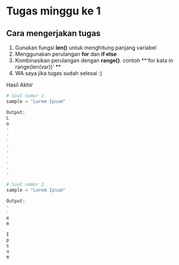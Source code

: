 # Tugas minggu ke 1

## Cara mengerjakan tugas

1. Gunakan fungsi **len()** untuk menghitung panjang variabel
2. Menggunakan perulangan **for** dan **if else**  
3. Kombinasikan perulangan dengan **range()**. contoh **'for kata in range(len(var))' **
4.  WA saya jika tugas sudah selesai :)



Hasil Akhir

```python
# Soal nomor 1
sample = "Lorem Ipsum"

Output:
L
o
-
-
-
-
-
-
-
-
-

# Soal nomor 2
sample = "Lorem Ipsum"

Output:
-
-
e
m
 
I
p
s
u
m

```

